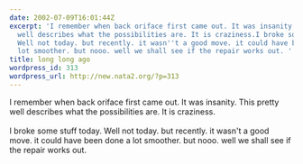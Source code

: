 ```yaml
---
date: 2002-07-09T16:01:44Z
excerpt: 'I remember when back oriface first came out. It was insanity. This pretty
  well describes what the possibilities are. It is craziness.I broke some stuff today.
  Well not today. but recently. it wasn''t a good move. it could have been done a
  lot smoother. but nooo. well we shall see if the repair works out. '
title: long long ago
wordpress_id: 313
wordpress_url: http://new.nata2.org/?p=313
---
```


I remember when back oriface first came out. It was insanity. <a hef="http://douglas.min.net/mirrors/altern.org/bo2kfun/best.html">This</a> pretty well describes what the possibilities are. It is craziness.<br/><br/>I broke some stuff today. Well not today. but recently. it wasn't a good move. it could have been done a lot smoother. but nooo. well we shall see if the repair works out. 
